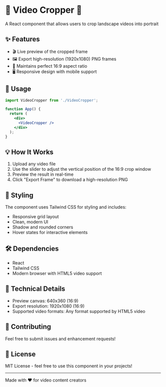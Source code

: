 # 🎥 Video Cropper 📐

A React component that allows users to crop landscape videos into portrait 

## ✨ Features

- 🎬 Live preview of the cropped frame
- 🖼️ Export high-resolution (1920x1080) PNG frames
- 🎯 Maintains perfect 16:9 aspect ratio
- 🖥️ Responsive design with mobile support

## 🚀 Usage

```jsx
import VideoCropper from './VideoCropper';

function App() {
  return (
    <div>
      <VideoCropper />
    </div>
  );
}
```

## 💡 How It Works

1. Upload any video file
2. Use the slider to adjust the vertical position of the 16:9 crop window
3. Preview the result in real-time
4. Click "Export Frame" to download a high-resolution PNG

## 🎨 Styling

The component uses Tailwind CSS for styling and includes:
- Responsive grid layout
- Clean, modern UI
- Shadow and rounded corners
- Hover states for interactive elements

## 🛠️ Dependencies

- React
- Tailwind CSS
- Modern browser with HTML5 video support

## 🎯 Technical Details

- Preview canvas: 640x360 (16:9)
- Export resolution: 1920x1080 (16:9)
- Supported video formats: Any format supported by HTML5 video

## 🌟 Contributing

Feel free to submit issues and enhancement requests!

## 📝 License

MIT License - feel free to use this component in your projects!

---

Made with ❤️ for video content creators
